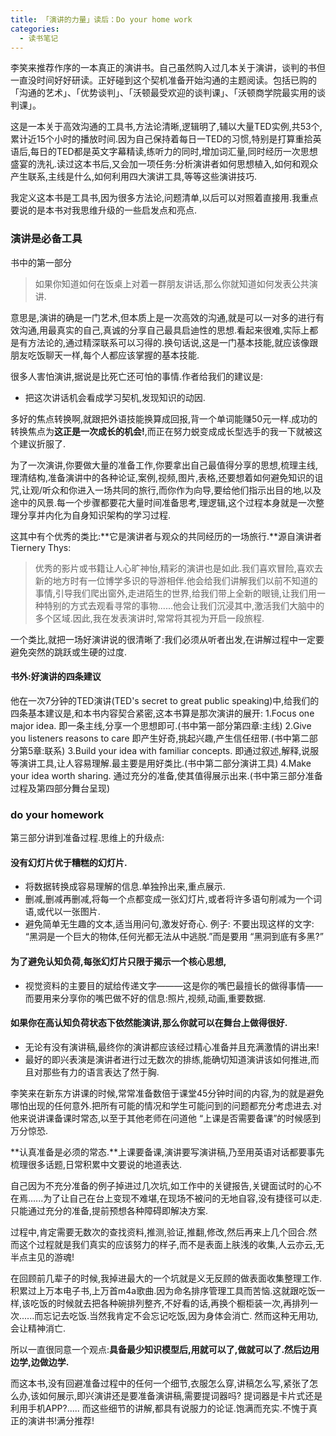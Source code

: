 ```yaml
---
title: 「演讲的力量」读后：Do your home work
categories: 
  - 读书笔记
---
```

李笑来推荐作序的一本真正的演讲书。自己虽然购入过几本关于演讲，谈判的书但一直没时间好好研读。正好碰到这个契机准备开始沟通的主题阅读。包括已购的「沟通的艺术」、「优势谈判」、「沃顿最受欢迎的谈判课」、「沃顿商学院最实用的谈判课」。

这是一本关于高效沟通的工具书,方法论清晰,逻辑明了,辅以大量TED实例,共53个,累计近15个小时的播放时间.因为自己保持着每日一TED的习惯,特别是打算重拾英语后,每日的TED都是英文字幕精读,练听力的同时,增加词汇量,同时经历一次思想盛宴的洗礼.读过这本书后,又会加一项任务:分析演讲者如何思想植入,如何和观众产生联系,主线是什么,如何利用四大演讲工具,等等这些演讲技巧.

我定义这本书是工具书,因为很多方法论,问题清单,以后可以对照着直接用.我重点要说的是本书对我思维升级的一些启发点和亮点.

### 演讲是必备工具
书中的第一部分
> 如果你知道如何在饭桌上对着一群朋友讲话,那么你就知道如何发表公共演讲.

意思是,演讲的确是一门艺术,但本质上是一次高效的沟通,就是可以一对多的进行有效沟通,用最真实的自己,真诚的分享自己最具启迪性的思想.看起来很难,实际上都是有方法论的,通过精深联系可以习得的.换句话说,这是一门基本技能,就应该像跟朋友吃饭聊天一样,每个人都应该掌握的基本技能.

很多人害怕演讲,据说是比死亡还可怕的事情.作者给我们的建议是:

- 把这次讲话机会看成学习契机,发现知识的动因.

多好的焦点转换啊,就跟把外语技能换算成回报,背一个单词能赚50元一样.成功的转换焦点为**这正是一次成长的机会!**,而正在努力蜕变成成长型选手的我一下就被这个建议折服了.

为了一次演讲,你要做大量的准备工作,你要拿出自己最值得分享的思想,梳理主线,理清结构,准备演讲中的各种论证,案例,视频,图片,表格,还要想着如何避免知识的诅咒,让观/听众和你进入一场共同的旅行,而你作为向导,要给他们指示出目的地,以及途中的风景.每一个步骤都要花大量时间准备思考,理逻辑,这个过程本身就是一次整理分享并内化为自身知识架构的学习过程.

这其中有个优秀的类比:**它是演讲者与观众的共同经历的一场旅行.**源自演讲者Tiernery Thys:
> 优秀的影片或书籍让人心旷神怡,精彩的演讲也是如此.我们喜欢冒险,喜欢去新的地方时有一位博学多识的导游相伴.他会给我们讲解我们以前不知道的事情,引导我们爬出窗外,走进陌生的世界,给我们带上全新的眼镜,让我们用一种特别的方式去观看寻常的事物......他会让我们沉浸其中,激活我们大脑中的多个区域.因此,我在发表演讲时,常常将其视为开启一段旅程.

一个类比,就把一场好演讲说的很清晰了:我们必须从听者出发,在讲解过程中一定要避免突然的跳跃或生硬的过度.

#### 书外:好演讲的四条建议
他在一次7分钟的TED演讲(TED's secret to great public speaking)中,给我们的四条基本建议是,和本书内容契合紧密,这本书算是那次演讲的展开:
1.Focus one major idea.
即一条主线,分享一个思想即可.(书中第一部分第四章:主线)
2.Give you listeners reasons to care
即产生好奇,挑起兴趣,产生信任纽带.(书中第二部分第5章:联系)
3.Build your idea with familiar concepts.
即通过叙述,解释,说服等演讲工具,让人容易理解.最主要是用好类比.(书中第二部分演讲工具)
4.Make your idea worth sharing.
通过充分的准备,使其值得展示出来.(书中第三部分准备过程及第四部分舞台呈现)

### do your homework
第三部分讲到准备过程.思维上的升级点:
#### 没有幻灯片优于糟糕的幻灯片.
- 将数据转换成容易理解的信息.单独拎出来,重点展示.
- 删减,删减再删减,将每一个点都变成一张幻灯片,或者将许多语句削减为一个词语,或代以一张图片.
- 避免简单无生趣的文本,适当用问句,激发好奇心. 例子:
不要出现这样的文字: “黑洞是一个巨大的物体,任何光都无法从中逃脱.”而是要用 “黑洞到底有多黑?”

#### 为了避免认知负荷,每张幻灯片只限于揭示一个核心思想,
- 视觉资料的主要目的斌给传递文字———这是你的嘴巴最擅长的做得事情——而要用来分享你的嘴巴做不好的信息:照片,视频,动画,重要数据.

#### 如果你在高认知负荷状态下依然能演讲,那么你就可以在舞台上做得很好.
- 无论有没有演讲稿,最终你的演讲都应该经过精心准备并且充满激情的讲出来!
- 最好的即兴表演是演讲者进行过无数次的排练,能确切知道演讲该如何推进,而且对那些有力的语言表达了然于胸.

李笑来在新东方讲课的时候,常常准备数倍于课堂45分钟时间的内容,为的就是避免哪怕出现的任何意外.把所有可能的情况和学生可能问到的问题都充分考虑进去.对他来说讲课备课时常态,以至于其他老师在问道他 “上课是否需要备课”的时候感到万分惊恐.

**认真准备是必须的常态.**上课要备课,演讲要写演讲稿,乃至用英语对话都要事先梳理很多话题,日常积累中文要说的地道表达.

自己因为不充分准备的例子掉进过几次坑,如工作中的关键报告,关键面试时的心不在焉......为了让自己在台上变现不难堪,在现场不被问的无地自容,没有捷径可以走.只能通过充分的准备,提前预想各种障碍即解决方案.

过程中,肯定需要无数次的查找资料,推测,验证,推翻,修改,然后再来上几个回合.然而这个过程就是我们真实的应该努力的样子,而不是表面上肤浅的收集,人云亦云,无半点主见的游魂!

在回顾前几辈子的时候,我掉进最大的一个坑就是义无反顾的做表面收集整理工作.积累过上万本电子书,上万首m4a歌曲.因为命名排序管理工具而苦恼.这就跟吃饭一样,该吃饭的时候就去把各种碗排列整齐,不好看的话,再换个橱柜装一次,再排列一次......而忘记去吃饭.当然我肯定不会忘记吃饭,因为身体会消亡. 然而这种无用功,会让精神消亡.

所以一直很同意一个观点:**具备最少知识模型后,用就可以了,做就可以了.然后边用边学,边做边学.**

而这本书,没有回避准备过程中的任何一个细节,衣服怎么穿,讲稿怎么写,紧张了怎么办,该如何展示,即兴演讲还是要准备演讲稿,需要提词器吗? 提词器是卡片式还是利用手机APP?.....
而这些细节的讲解,都具有说服力的论证.饱满而充实.不愧于真正的演讲书!满分推荐!

